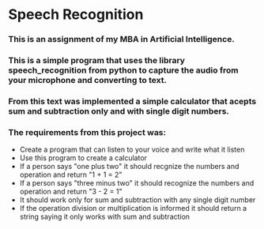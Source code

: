 # Speech Recognition

### This is an assignment of my MBA in Artificial Intelligence.
### This is a simple program that uses the library speech_recognition from python to capture the audio from your microphone and converting to text.
### From this text was implemented a simple calculator that acepts sum and subtraction only and with single digit numbers.
### The requirements from this project was:
- Create a program that can listen to your voice and write what it listen
- Use this program to create a calculator
- If a person says "one plus two" it should recgnize the numbers and operation and return "1 + 1 = 2"
- If a person says "three minus two" it should recognize the numbers and operation and return "3 - 2 = 1"
- It should work only for sum and subtraction with any single digit number
- If the operation division or multiplication is informed it should return a string saying it only works with sum and subtraction
